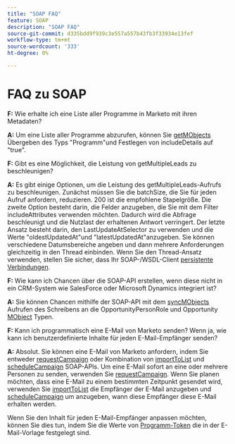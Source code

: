```yaml
---
title: "SOAP FAQ"
feature: SOAP
description: "SOAP FAQ"
source-git-commit: d335bdd9f939c3e557a557b43fb3f33934e13fef
workflow-type: tm+mt
source-wordcount: '333'
ht-degree: 0%

---
```



# FAQ zu SOAP

**F:** Wie erhalte ich eine Liste aller Programme in Marketo mit ihren Metadaten?

**A:** Um eine Liste aller Programme abzurufen, können Sie [getMObjects](./getmobjects.md) Übergeben des Typs &quot;Programm&quot;und Festlegen von includeDetails auf &quot;true&quot;.

**F:** Gibt es eine Möglichkeit, die Leistung von getMultipleLeads zu beschleunigen?

**A:** Es gibt einige Optionen, um die Leistung des getMultipleLeads-Aufrufs zu beschleunigen. Zunächst müssen Sie die batchSize, die Sie für jeden Aufruf anfordern, reduzieren. 200 ist die empfohlene Stapelgröße. Die zweite Option besteht darin, die Felder anzugeben, die Sie mit dem Filter includeAttributes verwenden möchten. Dadurch wird die Abfrage beschleunigt und die Nutzlast der erhaltenen Antwort verringert. Der letzte Ansatz besteht darin, den LastUpdateAtSelector zu verwenden und die Werte &quot;oldestUpdatedAt&quot;und &quot;latestUpdatedAt&quot;anzugeben. Sie können verschiedene Datumsbereiche angeben und dann mehrere Anforderungen gleichzeitig in den Thread einbinden. Wenn Sie den Thread-Ansatz verwenden, stellen Sie sicher, dass Ihr SOAP-/WSDL-Client [persistente Verbindungen](https://www.w3.org/Protocols/rfc2616/rfc2616-sec8.html).

**F:** Wie kann ich Chancen über die SOAP-API erstellen, wenn diese nicht in ein CRM-System wie SalesForce oder Microsoft Dynamics integriert ist?

**A:** Sie können Chancen mithilfe der SOAP-API mit dem [syncMObjects](syncmobjects.md) Aufrufen des Schreibens an die OpportunityPersonRole und Opportunity [MObject](marketo-objects.md) Typen.

**F:** Kann ich programmatisch eine E-Mail von Marketo senden? Wenn ja, wie kann ich benutzerdefinierte Inhalte für jeden E-Mail-Empfänger senden?

**A:** Absolut. Sie können eine E-Mail von Marketo anfordern, indem Sie entweder [requestCampaign](requestcampaign.md) oder Kombination von [importToList](importtolist.md) und [scheduleCampaign](schedulecampaign.md) SOAP-APIs. Um eine E-Mail sofort an eine oder mehrere Personen zu senden, verwenden Sie [requestCampaign](requestcampaign.md). Wenn Sie planen möchten, dass eine E-Mail zu einem bestimmten Zeitpunkt gesendet wird, verwenden Sie [importToList](importtolist.md) die Empfänger der E-Mail anzugeben und [scheduleCampaign](schedulecampaign.md) um anzugeben, wann diese Empfänger diese E-Mail erhalten werden.

Wenn Sie den Inhalt für jeden E-Mail-Empfänger anpassen möchten, können Sie dies tun, indem Sie die Werte von [Programm-Token](../rest-api/tokens.md) die in der E-Mail-Vorlage festgelegt sind.

